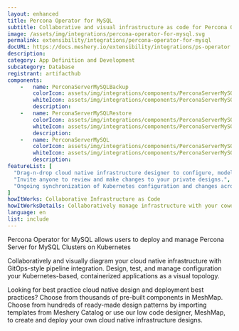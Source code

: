 ```yaml
---
layout: enhanced
title: Percona Operator for MySQL
subtitle: Collaborative and visual infrastructure as code for Percona Operator for MySQL
image: /assets/img/integrations/percona-operator-for-mysql.svg
permalink: extensibility/integrations/percona-operator-for-mysql
docURL: https://docs.meshery.io/extensibility/integrations/ps-operator
description: 
category: App Definition and Development
subcategory: Database
registrant: artifacthub
components: 
	-	name: PerconaServerMySQLBackup
		colorIcon: assets/img/integrations/components/PerconaServerMySQLBackup-color.svg
		whiteIcon: assets/img/integrations/components/PerconaServerMySQLBackup-white.svg
		description: 
	-	name: PerconaServerMySQLRestore
		colorIcon: assets/img/integrations/components/PerconaServerMySQLRestore-color.svg
		whiteIcon: assets/img/integrations/components/PerconaServerMySQLRestore-white.svg
		description: 
	-	name: PerconaServerMySQL
		colorIcon: assets/img/integrations/components/PerconaServerMySQL-color.svg
		whiteIcon: assets/img/integrations/components/PerconaServerMySQL-white.svg
		description: 
featureList: [
  "Drag-n-drop cloud native infrastructure designer to configure, model, and deploy your workloads.",
  "Invite anyone to review and make changes to your private designs.",
  "Ongoing synchronization of Kubernetes configuration and changes across any number of clusters."
]
howItWorks: Collaborative Infrastructure as Code
howItWorksDetails: Collaboratively manage infrastructure with your coworkers synchronously sharing the same designs.
language: en
list: include
---
```

<p>
Percona Operator for MySQL allows users to deploy and manage Percona Server for MySQL Clusters on Kubernetes
</p>
<p>
    Collaboratively and visually diagram your cloud native infrastructure with GitOps-style pipeline integration. Design, test, and manage configuration your Kubernetes-based, containerized applications as a visual topology.
</p>
<p>
    Looking for best practice cloud native design and deployment best practices? Choose from thousands of pre-built components in MeshMap. Choose from hundreds of ready-made design patterns by importing templates from Meshery Catalog or use our low code designer, MeshMap, to create and deploy your own cloud native infrastructure designs.
</p>
